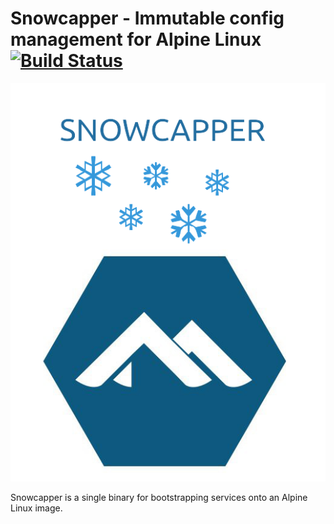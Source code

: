 # Snowcapper - Immutable config management for Alpine Linux [![Build Status](https://travis-ci.org/yonkornilov/snowcapper.svg?branch=master)](https://travis-ci.org/yonkornilov/snowcapper)

![snowcapper](_images/snowcapper.png)

Snowcapper is a single binary for bootstrapping services onto an Alpine Linux image.
